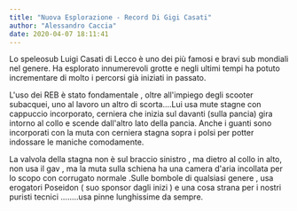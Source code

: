 ```yaml
---
title: "Nuova Esplorazione - Record Di Gigi Casati"
author: "Alessandro Caccia"
date: 2020-04-07 18:11:41
---
```


Lo speleosub Luigi Casati di Lecco è uno dei più famosi e bravi sub mondiali nel genere. Ha esplorato innumerevoli grotte e negli ultimi tempi ha potuto incrementare di molto i percorsi già iniziati in passato.

L'uso dei REB è stato fondamentale , oltre all'impiego degli scooter subacquei, uno al lavoro un altro di scorta....Lui usa mute stagne con cappuccio incorporato, cerniera che inizia sul davanti (sulla pancia) gira intorno al collo e scende dall'altro lato della pancia. Anche i guanti sono incorporati con la muta con cerniera stagna sopra i polsi per potter indossare le maniche comodamente.

La valvola della stagna non è sul braccio sinistro , ma dietro al collo in alto, non usa il gav , ma la muta sulla schiena ha una camera d'aria incollata per lo scopo con corrugato normale .Sulle bombole di qualsiasi genere , usa erogatori Poseidon ( suo sponsor dagli inizi ) e una cosa strana per i nostri puristi tecnici ........usa pinne lunghissime da sempre.